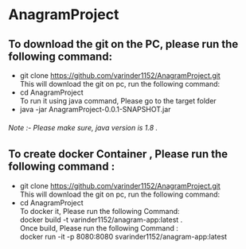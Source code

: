 # AnagramProject
## To download the git on the PC, please run the following command: 
- git clone https://github.com/varinder1152/AnagramProject.git <br />
This will download the git on pc, run the following command: <br />
- cd AnagramProject <br />
To run it using java command, Please go to the target folder  <br />
- java -jar AnagramProject-0.0.1-SNAPSHOT.jar  <br />


###### Note :- Please make sure, java version is 1.8 .


## To create docker Container , Please run the following command :
- git clone https://github.com/varinder1152/AnagramProject.git <br />
This will download the git on pc, run the following command: <br />
- cd AnagramProject <br />
To docker it, Please run the following Command: </br>
docker build -t varinder1152/anagram-app:latest . </br>
Once build, Please run the following Command :</br>
docker run -it -p 8080:8080 svarinder1152/anagram-app:latest



